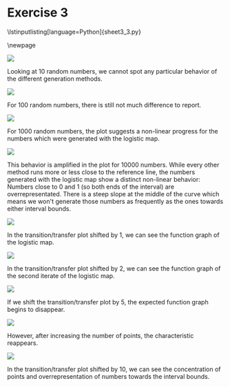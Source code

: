 # Exercise 3

\lstinputlisting[language=Python]{sheet3_3.py}

\newpage

![](sheet3_plot_n=10.png)

Looking at 10 random numbers, we cannot spot any particular
behavior of the different generation methods.

![](sheet3_plot_n=100.png)

For 100 random numbers, there is still not much difference
to report.

![](sheet3_plot_n=1000.png)

For 1000 random numbers, the plot suggests a non-linear progress
for the numbers which were generated with the logistic map.

![](sheet3_plot_n=10000.png)

This behavior is amplified in the plot for 10000 numbers. While
every other method runs more or less close to the reference line,
the numbers generated with the logistic map show a distinct non-linear
behavior: Numbers close to 0 and 1 (so both ends of the interval) are
overrepresentated. There is a steep slope at the middle of the curve
which means we won't generate those numbers as frequently as the ones
towards either interval bounds.

![](sheet3_trans_n=1000_shift=1.png)

In the transition/transfer plot shifted by 1, we can see the function
graph of the logistic map.

![](sheet3_trans_n=1000_shift=2.png)

In the transition/transfer plot shifted by 2, we can see the function
graph of the second iterate of the logistic map.

![](sheet3_trans_n=1000_shift=5.png)

If we shift the transition/transfer plot by 5, the expected function
graph begins to disappear.

![](sheet3_trans_n=10000_shift=5.png)

However, after increasing the number of points, the characteristic
reappears.

![](sheet3_trans_n=10000_shift=10.png)

In the transition/transfer plot shifted by 10, we can see the
concentration of points and overrepresentation of numbers towards
the interval bounds.

